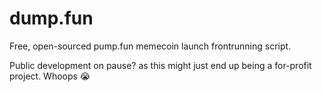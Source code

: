 # dump.fun
 Free, open-sourced pump.fun memecoin launch frontrunning script.


Public development on pause? as this might just end up being a for-profit project. Whoops 😭
